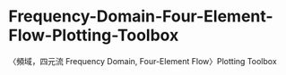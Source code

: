 # Frequency-Domain-Four-Element-Flow-Plotting-Toolbox
〈頻域，四元流 Frequency Domain, Four-Element Flow〉Plotting Toolbox
